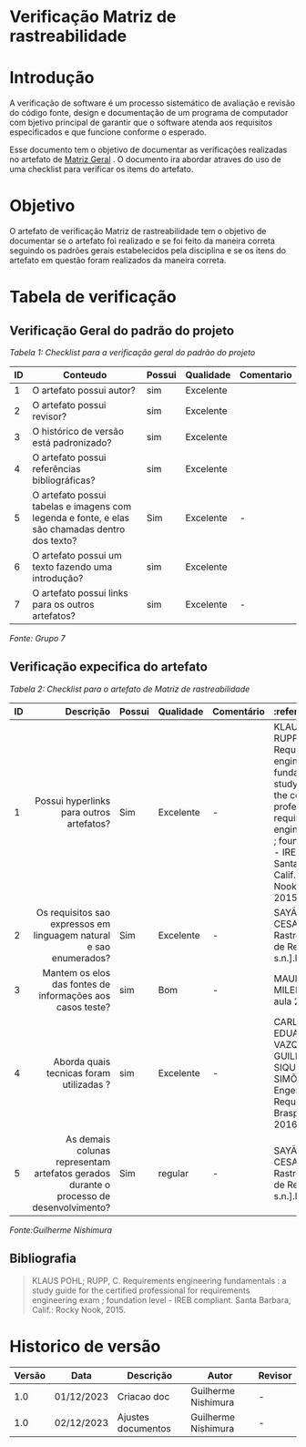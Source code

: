 # Verificação Matriz de rastreabilidade

# Introdução
A verificação de software é um processo sistemático de avaliação e revisão do código fonte, design e documentação de um programa de computador com bjetivo principal de garantir que o software atenda aos requisitos especificados e que funcione conforme o esperado. 

Esse documento tem o objetivo de documentar as verificações realizadas no artefato de [Matriz Geral](https://requisitos-de-software.github.io/2023.2-DETRAN/pos_rastreabilidade/matriz_de_rastreabilidade/) . O documento ira abordar atraves do uso de uma checklist para verificar os items do artefato.

# Objetivo

O artefato de verificação Matriz de rastreabilidade tem o objetivo de documentar se o artefato foi realizado e se foi feito da maneira correta seguindo os padrões gerais estabelecidos pela disciplina e se os itens do artefato em questão foram realizados da maneira correta.

# Tabela de verificação

## Verificação Geral do padrão do projeto

*Tabela 1: Checklist para a verificação geral do padrão do projeto*

| ID  | Conteudo                                                                                       | Possui | Qualidade  | Comentario                                  |
| --- | ---------------------------------------------------------------------------------------------- | ------ | ---------- | ------------------------------------------- |
| 1   | O artefato possui autor?                                                                       | sim    | Excelente  |                                             |
| 2   | O artefato possui revisor?                                                                     | sim    | Excelente  |                                             |
| 3   | O histórico de versão está padronizado?                                                        | sim    | Excelente  |                                             |
| 4   | O artefato possui referências bibliográficas?                                                  | sim    | Excelente  |                                             |
| 5   | O artefato possui tabelas e imagens com legenda e fonte, e elas são chamadas dentro dos texto? | Sim    | Excelente | - |
| 6   | O artefato possui um texto fazendo uma introdução?                                             | sim    |   Excelente         |                                             |
| 7   | O artefato possui links para os outros artefatos?                                              | sim    |    Excelente        | -         |


*Fonte: Grupo 7*

## Verificação expecifica do artefato

*Tabela 2: Checklist para o artefato de Matriz de rastreabilidade*

| ID  |                                                                                              Descrição | Possui | Qualidade  | Comentário                                                          | :referencia | :imagem |
| --- | -----------------------------------------------------------------------------------------------------: | ------ | ---------- | :------------------------------------------------------------------ | :---------- | :------ |
| 1   |                                                         Possui hyperlinks para outros artefatos? | Sim    |     Excelente   |     -    |  KLAUS POHL; RUPP, C. Requirements engineering fundamentals : a study guide for the certified professional for requirements engineering exam ; foundation level - IREB compliant. Santa Barbara, Calif.: Rocky Nook, 2015.Pagina 126      |![image](https://github.com/Requisitos-de-Software/2023.2-DETRAN/assets/78215376/d9e0bc46-d08b-488b-8ff4-fe2f4b33359a)|
| 2  |                                                      Os requisitos sao expressos em linguagem natural e sao enumerados? | Sim   |    Excelente   |   -   |  SAYÃO, M.; CESAR, J. Rastreabilidade de Requisitos. [s.l: s.n.].Pagina 12      |![image](https://github.com/Requisitos-de-Software/2023.2-DETRAN/assets/78215376/49dc4574-0ccc-4749-bc3c-00cf37bb8f41)|
| 3   |                                 Mantem os elos das fontes de informações aos casos teste? | sim    | Bom           | -                                                                   | MAURICIO E MILENE.Requsitos aula 26.Slide 32        |![image](https://github.com/Requisitos-de-Software/2023.2-DETRAN/assets/78215376/ea324435-fa1d-4930-a856-087d1ce1fed6)|
|4   |                                       Aborda quais tecnicas foram utilizadas ? | sim   | Excelente           | -                                                                   | CARLOS EDUARDO VAZQUEZ; GUILHERME SIQUEIRA SIMÕES. Engenharia de Requisitos. [s.l.] Brasport, 2016.Pagina 149             |![image](https://github.com/Requisitos-de-Software/2023.2-DETRAN/assets/78215376/b91254f1-6761-4699-ad04-8b451963e3df)|
| 5 |                                                   As demais colunas representam artefatos gerados durante o processo de desenvolvimento? | Sim   |    regular  |   -   |  SAYÃO, M.; CESAR, J. Rastreabilidade de Requisitos. [s.l: s.n.].Pagina 13     |![image](https://github.com/Requisitos-de-Software/2023.2-DETRAN/assets/78215376/49dc4574-0ccc-4749-bc3c-00cf37bb8f41)|



*Fonte:Guilherme Nishimura*

## Bibliografia


> KLAUS POHL; RUPP, C. Requirements engineering fundamentals : a study guide for the certified professional for requirements engineering exam ; foundation level - IREB compliant. Santa Barbara, Calif.: Rocky Nook, 2015.


# Historico de versão

| Versão | Data       | Descrição   | Autor              | Revisor    |
| ------ | ---------- | ----------- | ------------------ | ---------- |
| 1.0    | 01/12/2023 | Criacao doc | Guilherme Nishimura | - |
| 1.0    | 02/12/2023 |Ajustes documentos | Guilherme Nishimura | - |
